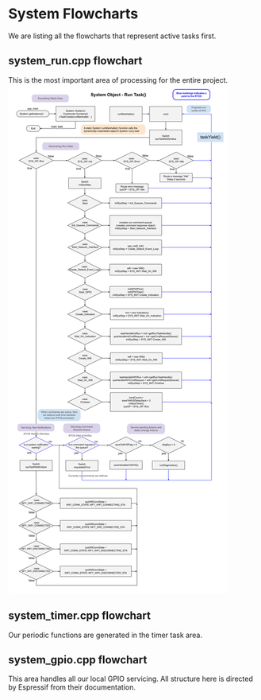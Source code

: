 # System Flowcharts
We are listing all the flowcharts that represent active tasks first.  

## system_run.cpp flowchart
This is the most important area of processing for the entire project.
![System Flowcharts](./drawings/system_flowcharts.svg)

## system_timer.cpp flowchart
Our periodic functions are generated in the timer task area.

## system_gpio.cpp flowchart
This area handles all our local GPIO servicing.  All structure here is directed by Espressif from their documentation.
